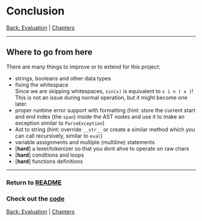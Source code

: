 # Conclusion

[Back: Evaluation](evaluation.md) | [Chapters](../README.md#Chapters)

---

## Where to go from here
There are many things to improve or to extend for this project:
- strings, booleans and other data types
- fixing the whitespace<br>
Since we are skipping whitespaces, `sin(x)` is equivalent to `s i n ( x )`!
This is not an issue during normal operation, but it might become one later.
- proper runtime error support with formatting (hint: store the current start and end index (the `span`) inside the AST nodes and use it to make an exception similar to `ParseException`)
- Ast to string (hint: override `__str__` or create a similar method which you can call recursively, similar to `eval`)
- variable assignments and multiple (multiline) statements
- [**hard**] a lexer/tokenizer so that you dont ahve to operate on raw chars
- [**hard**] conditions and loops
- [**hard**] functions definitions
---
### Return to [README](../README.md)

### Check out the [code](../calculator/)

[Back: Evaluation](evaluation.md) | [Chapters](../README.md#Chapters)
